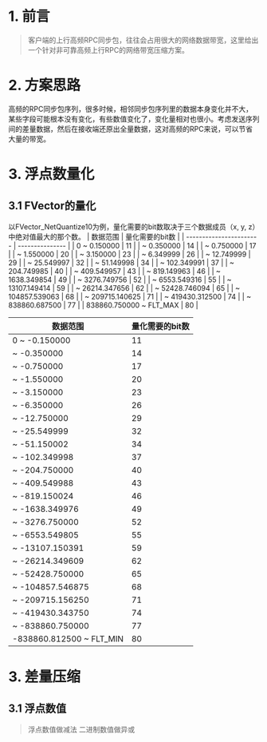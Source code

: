# 1. 前言
> 客户端的上行高频RPC同步包，往往会占用很大的网络数据带宽，这里给出一个针对非可靠高频上行RPC的网络带宽压缩方案。

# 2. 方案思路
高频的RPC同步包序列，很多时候，相邻同步包序列里的数据本身变化并不大，某些字段可能根本没有变化，有些数值变化了，变化量相对也很小。考虑发送序列间的差量数据，然后在接收端还原出全量数据，这对高频的RPC来说，可以节省大量的带宽。

# 3. 浮点数量化
## 3.1 FVector的量化
以FVector_NetQuantize10为例，量化需要的bit数取决于三个数据成员（x, y, z）中绝对值最大的那个数。
| 数据范围                | 量化需要的bit数 |
| ----------------------- | --------------- |
| 0 ~ 0.150000            | 11              |
| ~ 0.350000              | 14              |
| ~ 0.750000              | 17              |
| ~ 1.550000              | 20              |
| ~ 3.150000              | 23              |
| ~ 6.349999              | 26              |
| ~ 12.749999             | 29              |
| ~ 25.549997             | 32              |
| ~ 51.149998             | 34              |
| ~ 102.349991            | 37              |
| ~ 204.749985            | 40              |
| ~ 409.549957            | 43              |
| ~ 819.149963            | 46              |
| ~ 1638.349854           | 49              |
| ~ 3276.749756           | 52              |
| ~ 6553.549316           | 55              |
| ~ 13107.149414          | 59              |
| ~ 26214.347656          | 62              |
| ~ 52428.746094          | 65              |
| ~ 104857.539063         | 68              |
| ~ 209715.140625         | 71              |
| ~ 419430.312500         | 74              |
| ~ 838860.687500         | 77              |
| 838860.750000 ~ FLT_MAX | 80              |

| 数据范围                 | 量化需要的bit数 |
| ------------------------ | --------------- |
| 0 ~ -0.150000            | 11              |
| ~ -0.350000              | 14              |
| ~  -0.750000             | 17              |
| ~  -1.550000             | 20              |
| ~  -3.150000             | 23              |
| ~  -6.350000             | 26              |
| ~  -12.750000            | 29              |
| ~  -25.549999            | 32              |
| ~  -51.150002            | 34              |
| ~  -102.349998           | 37              |
| ~  -204.750000           | 40              |
| ~  -409.549988           | 43              |
| ~  -819.150024           | 46              |
| ~  -1638.349976          | 49              |
| ~  -3276.750000          | 52              |
| ~  -6553.549805          | 55              |
| ~  -13107.150391         | 59              |
| ~  -26214.349609         | 62              |
| ~  -52428.750000         | 65              |
| ~  -104857.546875        | 68              |
| ~  -209715.156250        | 71              |
| ~  -419430.343750        | 74              |
| ~  -838860.750000        | 77              |
| -838860.812500 ~ FLT_MIN | 80              |


# 3. 差量压缩
## 3.1 浮点数值
> 浮点数值做减法
> 二进制数值做异或